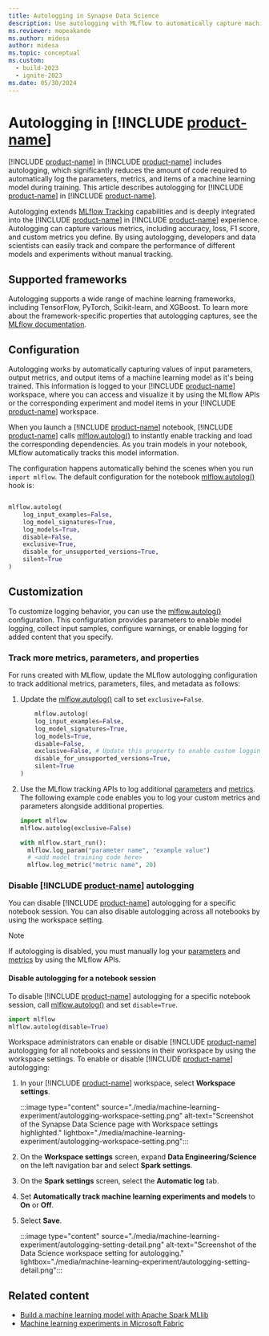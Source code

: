 ```yaml
---
title: Autologging in Synapse Data Science
description: Use autologging with MLflow to automatically capture machine learning metrics and parameters.
ms.reviewer: mopeakande
ms.author: midesa
author: midesa
ms.topic: conceptual
ms.custom:
  - build-2023
  - ignite-2023
ms.date: 05/30/2024
---
```


# Autologging in [!INCLUDE [product-name](../includes/product-name.md)]

[!INCLUDE [product-name](../data-science/includes/fabric-ds-name.md)] in [!INCLUDE [product-name](../includes/product-name.md)] includes autologging, which significantly reduces the amount of code required to automatically log the parameters, metrics, and items of a machine learning model during training. This article describes autologging for [!INCLUDE [product-name](../data-science/includes/fabric-ds-name.md)] in [!INCLUDE [product-name](../includes/product-name.md)].

Autologging extends [MLflow Tracking](https://mlflow.org/docs/latest/tracking.html#automatic-logging) capabilities and is deeply integrated into the [!INCLUDE [product-name](../data-science/includes/fabric-ds-name.md)] in [!INCLUDE [product-name](../includes/product-name.md)] experience. Autologging can capture various metrics, including accuracy, loss, F1 score, and custom metrics you define. By using autologging, developers and data scientists can easily track and compare the performance of different models and experiments without manual tracking.

## Supported frameworks

Autologging supports a wide range of machine learning frameworks, including TensorFlow, PyTorch, Scikit-learn, and XGBoost. To learn more about the framework-specific properties that autologging captures, see the [MLflow documentation](https://mlflow.org/docs/latest/tracking.html#automatic-logging).

## Configuration

Autologging works by automatically capturing values of input parameters, output metrics, and output items of a machine learning model as it's being trained. This information is logged to your [!INCLUDE [product-name](../includes/product-name.md)] workspace, where you can access and visualize it by using the MLflow APIs or the corresponding experiment and model items in your [!INCLUDE [product-name](../includes/product-name.md)] workspace.

When you launch a [!INCLUDE [product-name](../data-science/includes/fabric-ds-name.md)] notebook, [!INCLUDE [product-name](../includes/product-name.md)] calls [mlflow.autolog()](https://mlflow.org/docs/latest/python_api/mlflow.html#mlflow.autolog) to instantly enable tracking and load the corresponding dependencies. As you train models in your notebook, MLflow automatically tracks this model information.

The configuration happens automatically behind the scenes when you run `import mlflow`. The default configuration for the notebook [mlflow.autolog()](https://mlflow.org/docs/latest/python_api/mlflow.html#mlflow.autolog) hook is:

```python

mlflow.autolog(
    log_input_examples=False,
    log_model_signatures=True,
    log_models=True,
    disable=False,
    exclusive=True,
    disable_for_unsupported_versions=True,
    silent=True
)

```





## Customization

To customize logging behavior, you can use the [mlflow.autolog()](https://mlflow.org/docs/latest/python_api/mlflow.html#mlflow.autolog) configuration. This configuration provides parameters to enable model logging, collect input samples, configure warnings, or enable logging for added content that you specify.

### Track more metrics, parameters, and properties

For runs created with MLflow, update the MLflow autologging configuration to track additional metrics, parameters, files, and metadata as follows:

1. Update the [mlflow.autolog()](https://mlflow.org/docs/latest/python_api/mlflow.html#mlflow.autolog) call to set `exclusive=False`.

    ```python
        mlflow.autolog(
        log_input_examples=False,
        log_model_signatures=True,
        log_models=True,
        disable=False,
        exclusive=False, # Update this property to enable custom logging
        disable_for_unsupported_versions=True,
        silent=True
    )
    ```

1. Use the MLflow tracking APIs to log additional [parameters](https://mlflow.org/docs/latest/python_api/mlflow.html#mlflow.log_param) and [metrics](https://mlflow.org/docs/latest/python_api/mlflow.html#mlflow.log_metric). The following example code enables you to log your custom metrics and parameters alongside additional properties.

    ```python
    import mlflow
    mlflow.autolog(exclusive=False)

    with mlflow.start_run():
      mlflow.log_param("parameter name", "example value")
      # <add model training code here>
      mlflow.log_metric("metric name", 20)
    ```

### Disable [!INCLUDE [product-name](../includes/product-name.md)] autologging

You can disable [!INCLUDE [product-name](../includes/product-name.md)] autologging for a specific notebook session. You can also disable autologging across all notebooks by using the workspace setting.

>[!NOTE]
> If autologging is disabled, you must manually log your [parameters](https://mlflow.org/docs/latest/python_api/mlflow.html#mlflow.log_param) and [metrics](https://mlflow.org/docs/latest/python_api/mlflow.html#mlflow.log_metric) by using the MLflow APIs.

#### Disable autologging for a notebook session

To disable [!INCLUDE [product-name](../includes/product-name.md)] autologging for a specific notebook session, call [mlflow.autolog()](https://mlflow.org/docs/latest/python_api/mlflow.html#mlflow.autolog) and set `disable=True`.

```python
import mlflow
mlflow.autolog(disable=True)
```

Workspace administrators can enable or disable [!INCLUDE [product-name](../includes/product-name.md)] autologging for all notebooks and sessions in their workspace by using the workspace settings. To enable or disable [!INCLUDE [product-name](../data-science/includes/fabric-ds-name.md)] autologging:

1. In your [!INCLUDE [product-name](../data-science/includes/fabric-ds-name.md)] workspace, select **Workspace settings**.

   :::image type="content" source="./media/machine-learning-experiment/autologging-workspace-setting.png" alt-text="Screenshot of the Synapse Data Science page with Workspace settings highlighted." lightbox="./media/machine-learning-experiment/autologging-workspace-setting.png":::

1. On the **Workspace settings** screen, expand **Data Engineering/Science** on the left navigation bar and select **Spark settings**.

1. On the **Spark settings** screen, select the **Automatic log** tab.
1. Set **Automatically track machine learning experiments and models** to **On** or **Off**.
1. Select **Save**.

   :::image type="content" source="./media/machine-learning-experiment/autologging-setting-detail.png" alt-text="Screenshot of the Data Science workspace setting for autologging." lightbox="./media/machine-learning-experiment/autologging-setting-detail.png":::

## Related content

- [Build a machine learning model with Apache Spark MLlib](fabric-sparkml-tutorial.md)
- [Machine learning experiments in Microsoft Fabric](./machine-learning-experiment.md)
